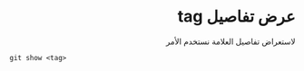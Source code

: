 <div dir="rtl">

# عرض تفاصيل tag

لاستعراض تفاصيل العلامة نستخدم الأمر

<div dir="ltr">

`git show <tag>`
</div>

 </div>
